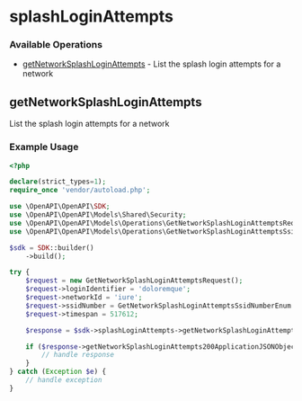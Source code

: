 # splashLoginAttempts

### Available Operations

* [getNetworkSplashLoginAttempts](#getnetworksplashloginattempts) - List the splash login attempts for a network

## getNetworkSplashLoginAttempts

List the splash login attempts for a network

### Example Usage

```php
<?php

declare(strict_types=1);
require_once 'vendor/autoload.php';

use \OpenAPI\OpenAPI\SDK;
use \OpenAPI\OpenAPI\Models\Shared\Security;
use \OpenAPI\OpenAPI\Models\Operations\GetNetworkSplashLoginAttemptsRequest;
use \OpenAPI\OpenAPI\Models\Operations\GetNetworkSplashLoginAttemptsSsidNumberEnum;

$sdk = SDK::builder()
    ->build();

try {
    $request = new GetNetworkSplashLoginAttemptsRequest();
    $request->loginIdentifier = 'doloremque';
    $request->networkId = 'iure';
    $request->ssidNumber = GetNetworkSplashLoginAttemptsSsidNumberEnum::ZERO;
    $request->timespan = 517612;

    $response = $sdk->splashLoginAttempts->getNetworkSplashLoginAttempts($request);

    if ($response->getNetworkSplashLoginAttempts200ApplicationJSONObjects !== null) {
        // handle response
    }
} catch (Exception $e) {
    // handle exception
}
```
